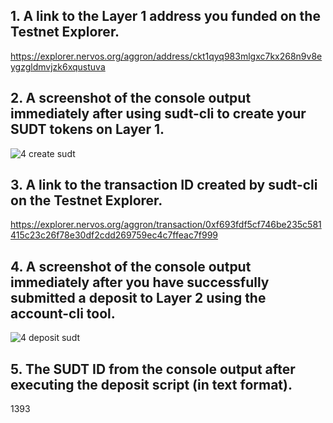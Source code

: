 ## 1. A link to the Layer 1 address you funded on the Testnet Explorer.
https://explorer.nervos.org/aggron/address/ckt1qyq983mlgxc7kx268n9v8eygzgldmvjzk6xqustuva

## 2. A screenshot of the console output immediately after using sudt-cli to create your SUDT tokens on Layer 1.
![4 create sudt](https://user-images.githubusercontent.com/12833293/128866911-7bd89f4e-1a22-4316-97d1-11d9eed142a8.PNG)

## 3. A link to the transaction ID created by sudt-cli on the Testnet Explorer.
https://explorer.nervos.org/aggron/transaction/0xf693fdf5cf746be235c581415c23c26f78e30df2cdd269759ec4c7ffeac7f999

## 4. A screenshot of the console output immediately after you have successfully submitted a deposit to Layer 2 using the account-cli tool.
![4 deposit sudt](https://user-images.githubusercontent.com/12833293/128866936-92ef7d6d-3f4f-4421-b799-30c16b5c0c2b.PNG)

## 5. The SUDT ID from the console output after executing the deposit script (in text format).
1393
